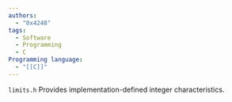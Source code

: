 ```yaml
---
authors:
  - "0x4248"
tags:
  - Software
  - Programming
  - C
Programming language:
  - "[[C]]"
---
```

`limits.h` Provides implementation-defined integer characteristics.